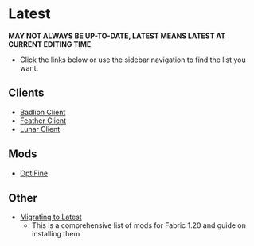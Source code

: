 # Latest

**MAY NOT ALWAYS BE UP-TO-DATE, LATEST MEANS LATEST AT CURRENT EDITING TIME**

- Click the links below or use the sidebar navigation to find the list you want.

## Clients

- [Badlion Client](https://microcontrollersdev.github.io/Alternatives/1.8.9/badlion_client)
- [Feather Client](https://microcontrollersdev.github.io/Alternatives/1.8.9/feather_client)
- [Lunar Client](https://microcontrollersdev.github.io/Alternatives/1.8.9/lunar_client)

## Mods

- [OptiFine](https://microcontrollersdev.github.io/Alternatives/latest/optifine)

## Other

- [Migrating to Latest](https://microcontrollersdev.github.io/Alternatives/latest/migrating)
    - This is a comprehensive list of mods for Fabric 1.20 and guide on installing them
